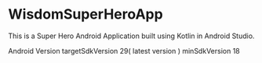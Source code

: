 # WisdomSuperHeroApp
This is a Super Hero Android Application built using Kotlin in Android Studio. 

Android Version
targetSdkVersion 29( latest version )
minSdkVersion 18

